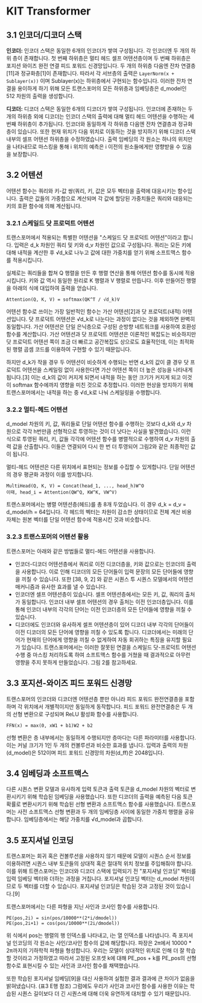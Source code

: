# KIT Transformer
## 3.1 인코더/디코더 스택
**인코더:** 인코더 스택은 동일한 6개의 인코더가 쌓여 구성됩니다. 
각 인코더엔 두 개의 하위 층이 존재합니다. 
첫 번째 하위층은 멀티 헤드 셀프 어텐션층이며 두 번째 하위층은 포지션 와이즈 완전 연결 피드 포워드 신경망입니다. 
두 개의 하위층 다음엔 잔차 연결층[11]과 정규화층[1]이 존재합니다.
따라서 각 서브층의 출력은 ```LayerNorm(x + Sublayer(x))``` 이며 Sublayer(x)는 하위층에서 구현되는 함수입니다.
이러한 잔차 연결을 용이하게 하기 위해 모든 트랜스포머의 모든 하위층과 임베딩층은 d_model인 512 차원의 출력을 생성합니다.

**디코더:** 디코더 스택은 동일한 6개의 디코더가 쌓여 구성됩니다. 
인코더에 존재하는 두 개의 하위층 외에 디코더는 인코더 스택의 출력에 대해 멀티 헤드 어텐션을 수행하는 세 번째 하위층이 추가됩니다.
인코더와 동일하게 각 하위층 다음엔 잔차 연결층과 정규화층이 있습니다.
또한 현재 위치가 다음 위치로 이동하는 것을 방지하기 위해 디코더 스택 내부의 셀프 어텐션 하위층을 수정하였습니다.
출력 임베딩의 각 원소는 하나의 위치만을 나타내므로 마스킹을 통해 i 위치의 예측은 i 이전의 원소들에게만 영향받을 수 있음을 보장합니다.

## 3.2 어텐션
어텐션 함수는 쿼리와 키-값 쌍(쿼리, 키, 값은 모두 벡터)을 출력에 대응시키는 함수입니다. 출력은 값들의 가중합으로 계산되며 각 값에 할당된 가중치들은 쿼리와 대응되는 키의 호환 함수에 의해 계산됩니다.

### 3.2.1 스케일드 닷 프로덕트 어텐션
트랜스포머에서 적용되는 특별한 어텐션을 "스케일드 닷 프로덕트 어텐션"이라고 합니다. 
입력은 d_k 차원인 쿼리 및 키와 d_v 차원인 값으로 구성됩니다. 
쿼리는 모든 키에 대해 내적을 계산한 후 √d_k로 나누고 값에 대한 가중치를 얻기 위해 소프트맥스 함수를 적용시킵니다.

실제로는 쿼리들을 합쳐 Q 행렬을 만든 후 행렬 연산을 통해 어텐션 함수를 동시에 적용시킵니다. 
키와 값 역시 동일한 원리로 K 행렬과 V 행렬로 만듭니다.
이후 만들어진 행렬을 아래의 식에 대입하여 출력을 얻습니다.
```
Attention(Q, K, V) = softmax(QK^T / √d_k)V
```

어텐션 함수로 쓰이는 가장 일반적인 함수는 가산 어텐션[2]과 닷 프로덕트(내적) 어텐션입니다. 
닷 프로덕트 어텐션은 √d_k로 나눈다는 과정이 없다는 것을 제외하면 완벽히 동일합니다.
가산 어텐션은 단일 은닉층으로 구성된 순방향 네트워크를 사용하여 호환성 함수를 계산합니다. 
가산 어텐션과 닷 프로덕트 어텐션은 이론적인 복잡도는 비슷하지만 닷 프로덕트 어텐션 쪽이 조금 더 빠르고 공간복잡도 상으로도 효율적인데, 이는 최적화된 행렬 곱셈 코드를 이용하여 구현할 수 있기 때문입니다.

하지만 d_k가 작을 경우 두 어텐션이 비슷하게 수행되는 반면 d_k의 값이 클 경우 닷 프로덕트 어텐션을 스케일링 없이 사용한다면 가산 어텐션 쪽이 더 높은 성능을 나타내게 됩니다.[3] 
이는 d_k의 값이 커지게 되면서 내적을 하는 동안 크기가 커지게 되고 이것이 softmax 함수에까지 영향을 미친 것으로 추정합니다. 
이러한 현상을 방지하기 위해 트랜스포머에서는 내적을 하는 중 √d_k로 나눠 스케일링을 수행합니다.

### 3.2.2 멀티-헤드 어텐션
d_model 차원의 키, 값, 쿼리들로 단일 어텐션 함수를 수행하는 것보다 d_k와 d_v 차원으로 각각 h번만큼 선형적으로 투영하는 것이 더 낫다는 사실을 발견했습니다. 
이런 식으로 투영된 쿼리, 키, 값들 각각에 어텐션 함수를 병렬적으로 수행하여 d_v 차원의 출력 값을 산출합니다. 
이들은 연결되어 다시 한 번 더 투영되어 그림2와 같은 최종적인 값이 됩니다.

멀티-헤드 어텐션은 다른 위치에서 표현되는 정보를 수집할 수 있게합니다. 단일 어텐션의 경우 평균화 과정이 이를 방지합니다.

```
MultiHead(Q, K, V) = Concat(head_1, ..., head_h)W^O
이때, head_i = Attention(QW^Q, KW^K, VW^V)
```

트랜스포머에서는 병렬 어텐션층(헤드)를 총 8개 두었습니다. 
이 경우 d_k = d_v = d_model/h = 64입니다. 
각 헤드의 벡터는 차원이 감소한 상태이므로 전체 계산 비용 자체는 원본 벡터를 단일 어텐션 함수에 적용시킨 것과 비슷합니다.

### 3.2.3 트랜스포머의 어텐션 활용
트랜스포머는 아래와 같은 방법들로 멀티-헤드 어텐션을 사용합니다.
* 인코더-디코더 어텐션층에서 쿼리로 이전 디코더층을, 키와 값으로는 인코더의 출력을 사용합니다. 
  이로 인해 디코더의 모든 단어들이 입력 문장의 모든 단어들에 영향을 끼칠 수 있습니다. 
  또한 [38, 9, 2] 와 같은 시퀀스 투 시퀀스 모델에서의 어텐션 매커니즘과 유사한 효과를 낼 수 있습니다.
* 인코더엔 셀프 어텐션층이 있습니다.
셀프 어텐션층에서는 모든 키, 값, 쿼리의 출처가 동일합니다. 인코더 내부 셀프 어텐션의 경우 출처는 이전 인코더층입니다.
이를 통해 인코더 내부의 각각의 단어는 이전 인코더층의 모든 단어들에 영향을 끼칠 수 있습니다.
* 디코더에도 인코더와 유사하게 셀프 어텐션층이 있어 디코더 내부 각각의 단어들이 이전 디코더의 모든 단어에 영향을 끼칠 수 있도록 합니다.
디코더에서는 미래의 단어가 현재의 단어에게 영향을 끼칠 수 없게하여 자동 회귀하는 특징을 유지할 필요가 있습니다.
트랜스포머에서는 이러한 잘못된 연결을 스케일드 닷-프로덕트 어텐션 수행 중 마스킹 처리하도록 하여 소프트맥스 함수를 거쳤을 때 결과적으로 아무런 영향을 주지 못하게 만들었습니다. 그림 2를 참고하세요.

## 3.3 포지션-와이즈 피드 포워드 신경망
트랜스포머의 인코더와 디코더엔 어텐션층 뿐만 아니라 피드 포워드 완전연결층을 포함하며 각 위치에서 개별적이지만 동일하게 동작합니다. 
피드 포워드 완전연결층은 두 개의 선형 변환으로 구성되며 ReLU 활성화 함수를 사용합니다.

```
FFN(x) = max(0, xW1 + b1)W2 + b2
```
선형 변환은 층 내부에서는 동일하게 수행되지만 층마다는 다른 파라미터를 사용합니다. 
이는 커널 크기가 1인 두 개의 컨볼루션과 비슷한 효과를 냅니다.
입력과 출력의 차원(d_model)은 512이며 피드 포워드 신경망의 차원(d_ff)은 2048입니다.


## 3.4 임베딩과 소프트맥스
다른 시퀀스 변환 모델과 유사하게 입력 토큰과 출력 토큰을 d_model 차원의 벡터로 변환시키기 위해 학습된 임베딩을 사용했습니다.
또한 디코더의 출력을 예측된 다음 토큰 확률로 변환시키기 위해 학습된 선형 변환과 소프트맥스 함수를 사용했습니다.
트랜스포머는 사전 소프트맥스 선형 변환과 두 개의 임베딩층 사이에 동일한 가중치 행렬을 공유합니다.
임베딩층에서는 해당 가중치를 √d_model과 곱합니다.

## 3.5 포지셔널 인코딩
트랜스포머는 회귀 혹은 컨볼루션을 사용하지 않기 때문에 모델이 시퀀스 순서 정보를 이용하려면 시퀀스 내부 토큰들의 상대적 혹은 절대적 위치 정보를 주입해줘야 합니다.
이를 위해 트랜스포머는 인코더와 디코더 스택에 입력되기 전 "포지셔널 인코딩" 벡터를 입력 임베딩 벡터와 더하는 과정을 거칩니다.
포지셔널 인코딩 벡터는 d_model 차원이므로 두 벡터를 더할 수 있습니다.
포지셔널 인코딩은 학습된 것과 고정된 것이 있습니다.[9]


트랜스포머에서는 다른 파형을 지닌 사인과 코사인 함수를 사용합니다.

```
PE(pos,2i) = sin(pos/10000**(2*i/dmodel))
PE(pos,2i+1) = cos(pos/10000**(2i/dmodel))
```

위 식에서 pos는 행렬의 행 인덱스를 나타내고, i는 열 인덱스를 나타냅니다. 
즉 포지셔널 인코딩의 각 원소는 사인/코사인 함수의 값에 해당합니다. 
파장은 2π에서 10000 * 2π까지의 기하학적 파형을 형성합니다.
우리는 모델이 상대적인 위치로 인해 더 잘 학습할 것이라고 가정하였고 따라서 고정된 오프셋 k에 대해 PE_pos + k를 PE_pos의 선형 함수로 표현시킬 수 있는 사인과 코사인 함수를 채택했습니다.

또한 학습된 포지셔널 임베딩[9]을 대신 사용하여 실험한 결과 결과에 큰 차이가 없음을 밝혀냈습니다. (표3 E행 참조) 그럼에도 우리가 사인과 코사인 함수를 사용한 이유는 학습된 시퀀스 길이보다 더 긴 시퀀스에 대해 더욱 유연하게 대처할 수 있기 때문입니다.